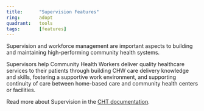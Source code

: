 ```yaml
---
title:      "Supervision Features"
ring:       adopt
quadrant:   tools
tags:       [features]
---
```


Supervision and workforce management are important aspects to building and maintaining high-performing community health systems. 

Supervisors help Community Health Workers deliver quality healthcare services to their patients through building CHW care delivery knowledge and skills, fostering a supportive work environment, and supporting continuity of care between home-based care and community health centers or facilities.

Read more about Supervision in the [CHT documentation](https://docs.communityhealthtoolkit.org/apps/features/supervision/).